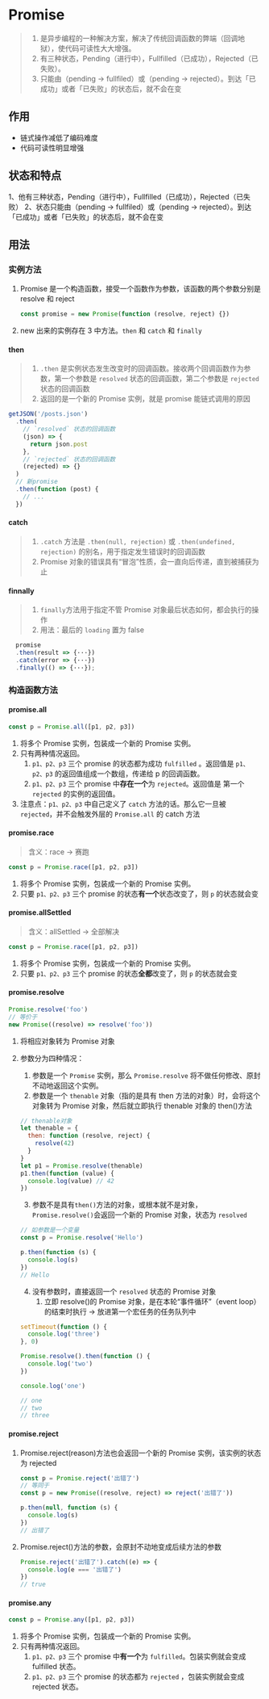 # Promise

> 1. 是异步编程的一种解决方案，解决了传统回调函数的弊端（回调地狱），使代码可读性大大增强。
> 2. 有三种状态，Pending（进行中），Fullfilled（已成功），Rejected（已失败）。
> 3. 只能由（pending -> fullfiled）或（pending -> rejected）。到达「已成功」或者「已失败」的状态后，就不会在变

## 作用

- 链式操作减低了编码难度
- 代码可读性明显增强

## 状态和特点

1、他有三种状态，Pending（进行中），Fullfilled（已成功），Rejected（已失败）
2、状态只能由（pending -> fullfiled）或（pending -> rejected）。到达「已成功」或者「已失败」的状态后，就不会在变

## 用法

### 实例方法

1. Promise 是一个构造函数，接受一个函数作为参数，该函数的两个参数分别是 resolve 和 reject
   ```js
   const promise = new Promise(function (resolve, reject) {})
   ```
2. new 出来的实例存在 3 中方法。`then` 和 `catch` 和 `finally`

#### then

> 1. `.then` 是实例状态发生改变时的回调函数。接收两个回调函数作为参数，第一个参数是 `resolved` 状态的回调函数，第二个参数是 `rejected` 状态的回调函数
> 2. 返回的是一个新的 Promise 实例，就是 promise 能链式调用的原因

```js
getJSON('/posts.json')
  .then(
    // `resolved` 状态的回调函数
    (json) => {
      return json.post
    },
    // `rejected` 状态的回调函数
    (rejected) => {}
  )
  // 新promise
  .then(function (post) {
    // ...
  })
```

#### catch

> 1. `.catch` 方法是 `.then(null, rejection)` 或 `.then(undefined, rejection)` 的别名，用于指定发生错误时的回调函数
> 2. Promise 对象的错误具有“冒泡”性质，会一直向后传递，直到被捕获为止

#### finnally

> 1. `finally`方法用于指定不管 Promise 对象最后状态如何，都会执行的操作
> 2. 用法：最后的 `loading` 置为 false

```js
  promise
  .then(result => {···})
  .catch(error => {···})
  .finally(() => {···});
```

### 构造函数方法

#### promise.all

```js
const p = Promise.all([p1, p2, p3])
```

1. 将多个 Promise 实例，包装成一个新的 Promise 实例。
2. 只有两种情况返回。
   1. `p1、p2、p3` 三个 promise 的状态都为成功 `fulfilled` 。返回值是 `p1、p2、p3` 的返回值组成一个数组，传递给 p 的回调函数。
   2. `p1、p2、p3` 三个 promise 中**存在一个**为 `rejected`。返回值是 第一个 `rejected` 的实例的返回值。
3. 注意点：`p1、p2、p3` 中自己定义了 `catch` 方法的话。那么它一旦被 `rejected`，并不会触发外层的 `Promise.all` 的 catch 方法

#### promise.race

> 含义：race -> 赛跑

```js
const p = Promise.race([p1, p2, p3])
```

1. 将多个 Promise 实例，包装成一个新的 Promise 实例。
2. 只要 `p1、p2、p3` 三个 promise 的状态**有一个**状态改变了，则 `p` 的状态就会变

#### promise.allSettled

> 含义：allSettled -> 全部解决

```js
const p = Promise.race([p1, p2, p3])
```

1. 将多个 Promise 实例，包装成一个新的 Promise 实例。
2. 只要 `p1、p2、p3` 三个 promise 的状态**全都**改变了，则 `p` 的状态就会变

#### promise.resolve

```js
Promise.resolve('foo')
// 等价于
new Promise((resolve) => resolve('foo'))
```

1. 将相应对象转为 Promise 对象
2. 参数分为四种情况：

   1. 参数是一个 `Promise` 实例，那么 `Promise.resolve` 将不做任何修改、原封不动地返回这个实例。
   2. 参数是一个 `thenable` 对象（指的是具有 then 方法的对象）时，会将这个对象转为 Promise 对象，然后就立即执行 thenable 对象的 then()方法

   ```js
   // thenable对象
   let thenable = {
     then: function (resolve, reject) {
       resolve(42)
     }
   }
   let p1 = Promise.resolve(thenable)
   p1.then(function (value) {
     console.log(value) // 42
   })
   ```

   3. 参数不是具有`then()`方法的对象，或根本就不是对象，`Promise.resolve()`会返回一个新的 Promise 对象，状态为 `resolved`

   ```js
   // 如参数是一个变量
   const p = Promise.resolve('Hello')

   p.then(function (s) {
     console.log(s)
   })
   // Hello
   ```

   4. 没有参数时，直接返回一个 `resolved` 状态的 Promise 对象
      1. 立即 resolve()的 Promise 对象，是在本轮“事件循环”（event loop）的结束时执行 -> 放进第一个宏任务的任务队列中

   ```js
   setTimeout(function () {
     console.log('three')
   }, 0)

   Promise.resolve().then(function () {
     console.log('two')
   })

   console.log('one')

   // one
   // two
   // three
   ```

#### promise.reject

1. Promise.reject(reason)方法也会返回一个新的 Promise 实例，该实例的状态为 rejected

   ```js
   const p = Promise.reject('出错了')
   // 等同于
   const p = new Promise((resolve, reject) => reject('出错了'))

   p.then(null, function (s) {
     console.log(s)
   })
   // 出错了
   ```

2. Promise.reject()方法的参数，会原封不动地变成后续方法的参数
   ```js
   Promise.reject('出错了').catch((e) => {
     console.log(e === '出错了')
   })
   // true
   ```

#### promise.any

```js
const p = Promise.any([p1, p2, p3])
```

1. 将多个 Promise 实例，包装成一个新的 Promise 实例。
2. 只有两种情况返回。
   1. `p1、p2、p3` 三个 promise 中**有一个**为 `fulfilled`。包装实例就会变成 fulfilled 状态。
   2. `p1、p2、p3` 三个 promise 的状态都为 `rejected` ，包装实例就会变成 rejected 状态。
